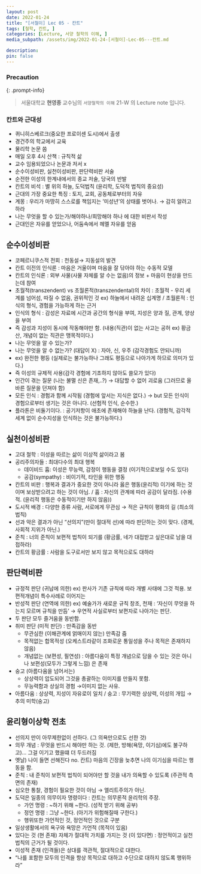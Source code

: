 ```yaml
---
layout: post
date: 2022-01-24
title: "[서철이] Lec 05 - 칸트"
tags: [철학, 칸트, ]
categories: [Lecture, 서양 철학의 이해, ]
media_subpath: /assets/img/2022-01-24-[서철이]-Lec-05---칸트.md

description:  
pin: false
---
```



### Precaution


{: .prompt-info}


> 서울대학교 **현영종** 교수님의 `서양철학의 이해` 21-W 의 Lecture note 입니다. 


### 칸트와 근대성

- 퀴니히스베르크(중요한 프로이센 도시)에서 출생
- 경건주의 학교에서 교육
- 물리학 논문 씀
- 매일 오후 4시 산책 : 규칙적 삶
- 교수 임용되었으나 논문과 저서 x
- 순수이성비판, 실천이성비판, 판단력비판 서술
- 순전한 이성의 한계내에서의 종교 저술, 당국의 반발
- 칸트의 비석 : 별 위의 하늘, 도덕법칙 (윤리학, 도덕적 법칙의 중요성)
- 근대의 가장 중요한 특징 : 토지, 교회, 공동체로부터의 자유
- 계몽 : 우리가 마땅히 스스로를 책임지는 ’미성년’의 상태를 벗어나. → 감히 알려고 하라
- 나는 무엇을 할 수 있는가/해야하나/희망해야 하나 에 대한 비판서 작성
- 근대인은 자유를 얻었으나, 어둠속에서 헤멜 자유를 얻음

## 순수이성비판

- 코페르니쿠스적 전회 : 천동설→ 지동설의 발견
- 칸트 이전의 인식론 : 마음은 거울이며 마음을 잘 닦아야 하는 수동적 모델
- 칸트의 인식론 : 외부 사물(사물 자체를 알 수는 없음)의 정보 + 마음이 현상을 만드는데 참여
- 초월적(transzendent) vs 초월론적(transzendental)의 차이 : 초월적 - 우리 세계를 넘어섬, 따질 수 없음, 권위적인 것 ex) 하늘에서 내려온 십계명 / 초월론적 : 인식의 형식, 경험을 가능하게 하는 근거
- 인식의 형식 : 감성은 자료에 시간과 공간의 형식을 부여, 지성은 양과 질, 관계, 양상을 부여
- 즉 감성과 지성이 동시에 작동해야만 함. (내용(직관)이 없는 사고는 공허 ex) 황금산, 개념이 없는 직관은 맹목적이다.)
- 나는 무엇을 알 수 있는가?
- 나는 무엇을 알 수 없는가? (대답이 X) : 자아, 신, 우주 (감각경험도 안되니까)
- ex) 완전한 평등 (실제로는 불가능하나 그래도 평등으로 나아가게 하므로 의미가 있다.)
- 즉 이성의 규제적 사용(감각 경험에 기초하지 않아도 쓸모가 있다)
- 인간이 겪는 질문 (나는 불멸 신은 존재,..?) → 대답할 수 없어 괴로움 (그러므로 올바른 질문을 던져야 함)
- 모든 인식 : 경험과 함께 시작됨 (경험에 앞서는 지식은 없다.) → but 모든 인식이 경험으로부터 생기는 것은 아니다. (선험적 인식, 순수한.)
- 플라톤은 비둘기이다. : 공기저항이 애초에 존재해야 하늘을 난다. (경험적, 감각적 세계 없이 순수지성을 인식하는 것은 불가능하다.)

## 실천이성비판

- 고대 철학 : 이성을 따르는 삶이 이상적 삶이라고 봄
- 공리주의자들 : 최대다수의 최대 행복
	- 데이비드 흄: 이성은 무능력, 감정이 행동을 결정 (이기적으로보일 수도 있다)
	- 공감(sympathy) : 비이기적, 타인을 위한 행동
- 칸트의 비판 : 행복과 결과가 중요한 것이 아니라 옳은 행동(윤리적) 이기에 하는 것이며 보상받으려고 하는 것이 아님. / 흄 : 자신의 관계에 따라 공감이 달라짐. (수용적. (윤리적 행동은 수동적이기만 하지 않음))
- 도시적 배경 : 다양한 종류 사람, 서로에게 무관심 → 적은 규칙이 평화의 길 (최소의 법칙)
- 선과 악은 결과가 아닌 “선의지”(만이 절대적 선)에 따라 판단하는 것이 맞다. (경제, 사회적 지위가 아닌.)
- 준칙 : 너의 준칙이 보편적 법칙이 되기를 (황금률, 네가 대접받고 싶은대로 남을 대접하라)
- 칸트의 황금률 : 사람을 도구로서만 보지 않고 목적으로도 대하라

## 판단력비판

- 규정적 판단 (귀납에 의한) ex) 판사가 기존 규칙에 따라 개별 사태에 그것 적용. 보편적개념이 특수사례로 이어지는
- 반성적 판단 (연역에 의한) ex) 예술가가 새로운 규칙 창조, 천재 : ‘자신이 무엇을 하는지 모르며 규칙을 만듬’ → 우연적 사실로부터 보편자로 나아가는 판단.
- 두 판단 모두 즐거움을 동반함.
- 취미 판단 (미적 판단) : 만족감을 동반
	- 무관심한 (이해관계에 얽매이지 않는) 만족감 줌
	- 목적없는 합목적성 (오케스트라같이 조화로운 통일성을 주나 목적은 존재하지 않음)
	- 개념없는 (보편성, 필연성) : 아름다움이 특정 개념으로 담을 수 있는 것은 아니나 보편성(모두가 그렇게 느낌) 은 존재
- 숭고 (아름다움을 넘어서는)
	- 상상력이 압도되어 그것을 총괄하는 이미지를 만들지 못함.
	- 무능력함과 상실의 경험 →이미지 없는 사유.
- 아름다움 : 상상력, 지성이 자유로이 일치 / 숭고 : 무기력한 상상력, 이성의 개입 →추의 미학(숭고)

## 윤리형이상학 전초

- 선의지 만이 아무제한없이 선하다. (그 의욕만으로도 선한 것)
- 의무 개념 : 무엇을 반드시 해야만 하는 것. (제한, 방해(욕망, 이기심)에도 불구하고)… 그걸 이기고 했을떄 더 두드러짐
- 옛날) 나이 들면 선해진다 no. 칸트) 마음의 긴장을 늦추면 나의 이기심을 따르는 행동을 함.
- 준칙 : 내 준칙이 보편적 법칙이 되어야만 할 것을 내가 의욕할 수 있도록 (주관적 측면의 존재)
- 심오한 통찰, 경험이 필요한 것이 아님 → 엘리트주의가 아닌.
- 도덕은 일종의 의무이자 명령이다 : 칸트는 의무론적 윤리학의 주장.
	- 가언 명령 : ~하기 위해 ~한다. (성적 받기 위해 공부)
	- 정언 명령 : 그냥 ~한다. (아기가 위험해질때 구한다.)
	- 행위또한 가언적인 것, 정언적인 것으로 구분
- 일상생활에서의 욕구와 욕망은 가언적 (목적이 있음)
- 있다는 것 (현 존재) 자체가 절대적 가치를 가지는 것 (이 있다면) : 정언적이고 실천 법칙의 근거가 될 것이다.
- 이성적 존재 (인격들)은 상대를 객관적, 절대적으로 대한다.
- “나를 포함한 모두의 인격을 항상 목적으로 대하고 수단으로 대하지 않도록 행위하라”
